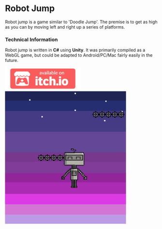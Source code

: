 # Robot Jump

Robot jump is a game similar to 'Doodle Jump'. The premise is to get as high as you can by moving left and right up a series of platforms. 

### Technical Information
Robot jump is written in **C#** using **Unity**. It was primarily compiled as a WebGL game, but could be adapted to Android/PC/Mac fairly easily in the future.

[<img src="images/badge-color.png" style="max-width:250px">](https://jennisimone.itch.io/robot-jump)
<img src="images/robot-jump.png" alt="Employee data" width="400px" title="Robot Jump screenshot">